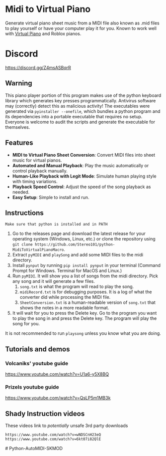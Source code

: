 # Midi to Virtual Piano
Generate virtual piano sheet music from a MIDI file also known as .mid files to play yourself or have your computer play it for you. Known to work well with [Virtual Piano](https://virtualpiano.net) and Roblox pianos.

# Discord
https://discord.gg/Z4msASBqrR

## Warning
This piano player portion of this program makes use of the python keyboard library which generates key presses programmatically. Antivirus software may (correctly) detect this as malicious activity! The executables were generated via `pyinstaller --onefile`, which bundles a python program and its dependencies into a portable executable that requires no setup. Everyone is welcome to audit the scripts and generate the executable for themselves. 

## Features

- **MIDI to Virtual Piano Sheet Conversion**: Convert MIDI files into sheet music for virtual pianos.
- **Automated and Manual Playback**: Play the music automatically or control playback manually.
- **Human-Like Playback with Legit Mode**: Simulate human playing style with timing variations.
- **Playback Speed Control**: Adjust the speed of the song playback as needed.
- **Easy Setup**: Simple to install and run.

## Instructions

`Make sure that python is installed and in PATH`

1. Go to the releases page and download the latest release for your operating system (Windows, Linux, etc.) or clone the repository using `git clone https://github.com/Stereo101/python-MidiToVirtualPianoMacro`.
2. Extract `pyMIDI` and `playSong` and add some MIDI files to the midi directory.
3. Install `pynput` by running `pip install pynput` in your terminal (Command Prompt for Windows. Terminal for MacOS and Linux.) 
4. Run `pyMIDI`. It will show you a list of songs from the midi directory. Pick any song and it will generate a few files.
   1. `song.txt` is what the program will read to play the song.
   2. `midiRecord.txt` is for debugging purposes. It is a log of what the converter did while processing the MIDI file.
   3. `SheetConversion.txt` is a human-readable version of `song.txt` that shows the notes in a more readable format.
5. It will wait for you to press the Delete key. Go to the program you want to play the song in and press the Delete key. The program will play the song for you.

It is not recommended to run `playsong` unless you know what you are doing.

## Tutorials and demos
### Volcaniks' youtube guide
https://www.youtube.com/watch?v=U1a6-y5X8BQ

### Prizels youtube guide
https://www.youtube.com/watch?v=QsLP5m1MB3k
	
## Shady Instruction videos
These videos link to *potentially* unsafe 3rd party downloads
```
https://www.youtube.com/watch?v=wNDSCnH23eQ
https://www.youtube.com/watch?v=6kt07i82QlE
```
#   P y t h o n - A u t o M I D I - S K M O D  
 